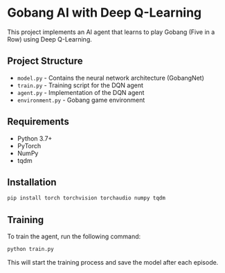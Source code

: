 # Gobang AI with Deep Q-Learning

This project implements an AI agent that learns to play Gobang (Five in a Row) using Deep Q-Learning.

## Project Structure

- `model.py` - Contains the neural network architecture (GobangNet)
- `train.py` - Training script for the DQN agent
- `agent.py` - Implementation of the DQN agent
- `environment.py` - Gobang game environment

## Requirements

- Python 3.7+
- PyTorch
- NumPy
- tqdm

## Installation

```bash
pip install torch torchvision torchaudio numpy tqdm
```

## Training

To train the agent, run the following command:

```bash
python train.py
```

This will start the training process and save the model after each episode.